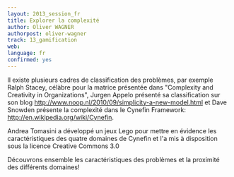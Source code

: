 ```yaml
---
layout: 2013_session_fr
title: Explorer la complexité
author: Oliver WAGNER
authorpost: oliver-wagner
track: 13_gamification
web: 
language: fr
confirmed: yes
---
```


Il existe plusieurs cadres de classification des problèmes, par exemple Ralph Stacey, célàbre pour la matrice présentée dans "Complexity and Creativity in Organizations", Jurgen Appelo présenté sa classification sur son blog http://www.noop.nl/2010/09/simplicity-a-new-model.html et Dave Snowden présente la complexité dans le Cynefin Framework: http://en.wikipedia.org/wiki/Cynefin.

Andrea Tomasini a développé un jeux Lego pour mettre en évidence les caractéristiques des quatre domaines de Cynefin et l'a mis à disposition sous la licence Creative Commons 3.0

Découvrons ensemble les caractéristiques des problèmes et la proximité des différents domaines!